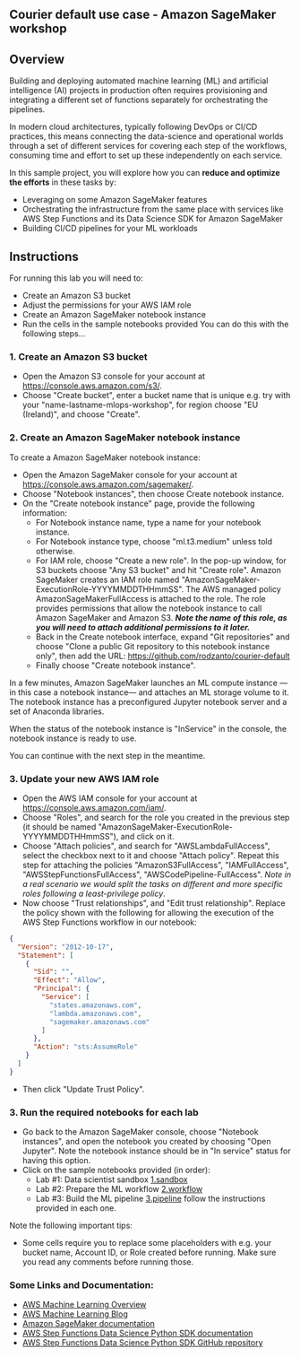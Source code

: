 ## **Courier default use case - Amazon SageMaker workshop**

## **Overview**

Building and deploying automated machine learning (ML) and artificial intelligence (AI) projects in production often requires provisioning and integrating a different set of functions separately for orchestrating the pipelines.

In modern cloud architectures, typically following DevOps or CI/CD practices, this means connecting the data-science and operational worlds through a set of different services for covering each step of the workflows, consuming time and effort to set up these independently on each service.

In this sample project, you will explore how you can **reduce and optimize the efforts** in these tasks by:
* Leveraging on some Amazon SageMaker features
* Orchestrating the infrastructure from the same place with services like AWS Step Functions and its Data Science SDK for Amazon SageMaker
* Building CI/CD pipelines for your ML workloads

## **Instructions**

For running this lab you will need to:
* Create an Amazon S3 bucket
* Adjust the permissions for your AWS IAM role
* Create an Amazon SageMaker notebook instance
* Run the cells in the sample notebooks provided
You can do this with the following steps...

### **1. Create an Amazon S3 bucket**

- Open the Amazon S3 console for your account at https://console.aws.amazon.com/s3/.
- Choose "Create bucket", enter a bucket name that is unique e.g. try with your "name-lastname-mlops-workshop", for region choose "EU (Ireland)", and choose "Create".

### **2. Create an Amazon SageMaker notebook instance**

To create a Amazon SageMaker notebook instance:

- Open the Amazon SageMaker console for your account at https://console.aws.amazon.com/sagemaker/.
- Choose "Notebook instances", then choose Create notebook instance.
- On the "Create notebook instance" page, provide the following information:
  - For Notebook instance name, type a name for your notebook instance.
  - For Notebook instance type, choose "ml.t3.medium" unless told otherwise.
  - For IAM role, choose "Create a new role". In the pop-up window, for S3 buckets choose "Any S3 bucket" and hit "Create role". Amazon SageMaker creates an IAM role named "AmazonSageMaker-ExecutionRole-YYYYMMDDTHHmmSS". The AWS managed policy AmazonSageMakerFullAccess is attached to the role. The role provides permissions that allow the notebook instance to call Amazon SageMaker and Amazon S3. ***Note the name of this role, as you will need to attach additional permissions to it later.***
  - Back in the Create notebook interface, expand "Git repositories" and choose "Clone a public Git repository to this notebook instance only", then add the URL: https://github.com/rodzanto/courier-default
  - Finally choose "Create notebook instance".

In a few minutes, Amazon SageMaker launches an ML compute instance —in this case a notebook instance— and attaches an ML storage volume to it. The notebook instance has a preconfigured Jupyter notebook server and a set of Anaconda libraries.

When the status of the notebook instance is "InService" in the console, the notebook instance is ready to use.

You can continue with the next step in the meantime.

### 3. **Update your new AWS IAM role**

- Open the AWS IAM console for your account at https://console.aws.amazon.com/iam/.
- Choose "Roles", and search for the role you created in the previous step (it should be named "AmazonSageMaker-ExecutionRole-YYYYMMDDTHHmmSS"), and click on it.
- Choose "Attach policies", and search for "AWSLambdaFullAccess", select the checkbox next to it and choose "Attach policy". Repeat this step for attaching the policies "AmazonS3FullAccess", "IAMFullAccess", "AWSStepFunctionsFullAccess", "AWSCodePipeline-FullAccess". *Note in a real scenario we would split the tasks on different and more specific roles following a least-privilege policy*.
- Now choose "Trust relationships", and "Edit trust relationship". Replace the policy shown with the following for allowing the execution of the AWS Step Functions workflow in our notebook:

```json
{
  "Version": "2012-10-17",
  "Statement": [
    {
      "Sid": "",
      "Effect": "Allow",
      "Principal": {
        "Service": [
          "states.amazonaws.com",
          "lambda.amazonaws.com",
          "sagemaker.amazonaws.com"
        ]
      },
      "Action": "sts:AssumeRole"
    }
  ]
}
```
- Then click "Update Trust Policy".

### 3. **Run the required notebooks for each lab**

- Go back to the Amazon SageMaker console, choose "Notebook instances", and open the notebook you created by choosing "Open Jupyter". Note the notebook instance should be in "In service" status for having this option.
- Click on the sample notebooks provided (in order):
  - Lab #1: Data scientist sandbox [1.sandbox](./1.sandbox.ipynb)
  - Lab #2: Prepare the ML workflow [2.workflow](./2.workflow.ipynb)
  - Lab #3: Build the ML pipeline [3.pipeline](./3.pipeline.ipynb)
  follow the instructions provided in each one.

Note the following important tips:
  - Some cells require you to replace some placeholders with e.g. your bucket name, Account ID, or Role created before running. Make sure you read any comments before running those.

### **Some Links and Documentation:**

- [AWS Machine Learning Overview](https://aws.amazon.com/machine-learning/?nc1=h_ls)
- [AWS Machine Learning Blog](https://aws.amazon.com/blogs/machine-learning/?nc1=h_ls)
- [Amazon SageMaker documentation](https://docs.aws.amazon.com/sagemaker/latest/dg/whatis.html)
- [AWS Step Functions Data Science Python SDK documentation](https://aws-step-functions-data-science-sdk.readthedocs.io/en/latest/index.html)
- [AWS Step Functions Data Science Python SDK GitHub repository](https://github.com/aws/aws-step-functions-data-science-sdk-python)

